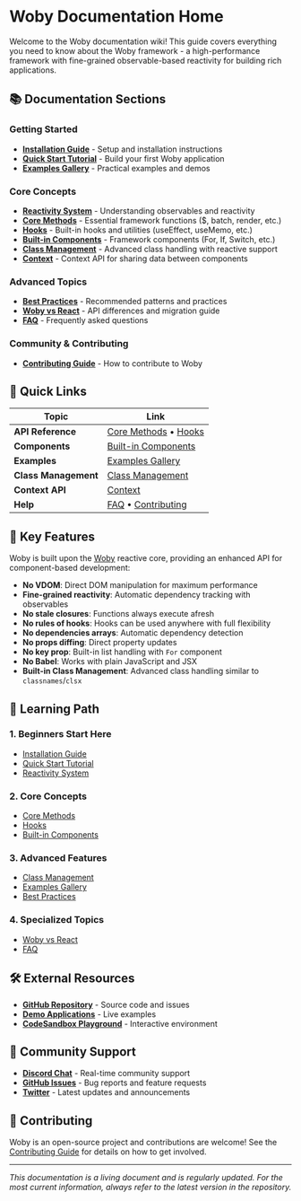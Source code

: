 # Woby Documentation Home

Welcome to the Woby documentation wiki! This guide covers everything you need to know about the Woby framework - a high-performance framework with fine-grained observable-based reactivity for building rich applications.

## 📚 Documentation Sections

### Getting Started
- **[Installation Guide](./Installation.md)** - Setup and installation instructions
- **[Quick Start Tutorial](./Quick-Start.md)** - Build your first Woby application
- **[Examples Gallery](./Examples.md)** - Practical examples and demos

### Core Concepts
- **[Reactivity System](./Reactivity-System.md)** - Understanding observables and reactivity
- **[Core Methods](./Core-Methods.md)** - Essential framework functions ($, batch, render, etc.)
- **[Hooks](./Hooks.md)** - Built-in hooks and utilities (useEffect, useMemo, etc.)
- **[Built-in Components](./Built-in-Components.md)** - Framework components (For, If, Switch, etc.)
- **[Class Management](./Class-Management.md)** - Advanced class handling with reactive support
- **[Context](./Context.md)** - Context API for sharing data between components

### Advanced Topics
- **[Best Practices](./Best-Practices.md)** - Recommended patterns and practices
- **[Woby vs React](./Woby-vs-React.md)** - API differences and migration guide
- **[FAQ](./FAQ.md)** - Frequently asked questions

### Community & Contributing
- **[Contributing Guide](./Contributing.md)** - How to contribute to Woby

## 🚀 Quick Links

| Topic | Link |
|-------|------|
| **API Reference** | [Core Methods](./Core-Methods.md) • [Hooks](./Hooks.md) |
| **Components** | [Built-in Components](./Built-in-Components.md) |
| **Examples** | [Examples Gallery](./Examples.md) |
| **Class Management** | [Class Management](./Class-Management.md) |
| **Context API** | [Context](./Context.md) |
| **Help** | [FAQ](./FAQ.md) • [Contributing](./Contributing.md) |

## 🎯 Key Features

Woby is built upon the [Woby](https://github.com/wobyjs/woby) reactive core, providing an enhanced API for component-based development:

- **No VDOM**: Direct DOM manipulation for maximum performance
- **Fine-grained reactivity**: Automatic dependency tracking with observables
- **No stale closures**: Functions always execute afresh
- **No rules of hooks**: Hooks can be used anywhere with full flexibility
- **No dependencies arrays**: Automatic dependency detection
- **No props diffing**: Direct property updates
- **No key prop**: Built-in list handling with `For` component
- **No Babel**: Works with plain JavaScript and JSX
- **Built-in Class Management**: Advanced class handling similar to `classnames`/`clsx`

## 📖 Learning Path

### 1. **Beginners Start Here**
- [Installation Guide](./Installation.md)
- [Quick Start Tutorial](./Quick-Start.md)
- [Reactivity System](./Reactivity-System.md)

### 2. **Core Concepts**
- [Core Methods](./Core-Methods.md)
- [Hooks](./Hooks.md)
- [Built-in Components](./Built-in-Components.md)

### 3. **Advanced Features**
- [Class Management](./Class-Management.md)
- [Examples Gallery](./Examples.md)
- [Best Practices](./Best-Practices.md)

### 4. **Specialized Topics**
- [Woby vs React](./Woby-vs-React.md)
- [FAQ](./FAQ.md)

## 🛠️ External Resources

- **[GitHub Repository](https://github.com/wongchichong/woby)** - Source code and issues
- **[Demo Applications](https://github.com/wongchichong/demo)** - Live examples
- **[CodeSandbox Playground](https://codesandbox.io/s/playground-7w2pxg)** - Interactive environment

## 🤝 Community Support

- **[Discord Chat](https://discord.gg/E6pK7VpnjC)** - Real-time community support
- **[GitHub Issues](https://github.com/wongchichong/woby/issues)** - Bug reports and feature requests
- **[Twitter](https://twitter.com/wobyjs)** - Latest updates and announcements

## 📝 Contributing

Woby is an open-source project and contributions are welcome! See the [Contributing Guide](./Contributing.md) for details on how to get involved.

---

*This documentation is a living document and is regularly updated. For the most current information, always refer to the latest version in the repository.*